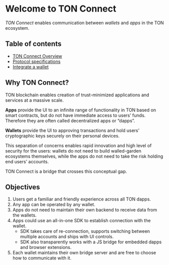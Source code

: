 # Welcome to TON Connect

_TON Connect_ enables communication between _wallets_ and _apps_ in the TON ecosystem.

## Table of contents

* [TON Connect Overview](https://docs.ton.org/develop/dapps/ton-connect/overview)
* [Protocol specifications](https://docs.ton.org/develop/dapps/ton-connect/protocol/)
* [Integrate a wallet](https://docs.ton.org/develop/dapps/ton-connect/wallet)

## Why TON Connect?

TON blockchain enables creation of trust-minimized applications and services at a massive scale.

**Apps** provide the UI to an infinite range of functionality in TON based on smart contracts, 
but do not have immediate access to users’ funds. Therefore they are often called decentralized apps or “dapps”.

**Wallets** provide the UI to approving transactions and hold users’ cryptographic keys securely on their personal devices.

This separation of concerns enables rapid innovation and high level of security for the users: 
wallets do not need to build walled-garden ecosystems themselves, while the apps do not need to take the risk holding end users’ accounts.

TON Connect is a bridge that crosses this conceptual gap.

## Objectives

1. Users get a familiar and friendly experience across all TON dapps.
2. Any app can be operated by any wallet.
3. Apps do not need to maintain their own backend to receive data from the wallets.
4. Apps could use an all-in-one SDK to establish connection with the wallet. 
   * SDK takes care of re-connection, supports switching between multiple accounts and ships with UI controls.
   * SDK also transparently works with a JS bridge for embedded dapps and browser extensions.
5. Each wallet maintains their own bridge server and are free to choose how to communicate with it.



